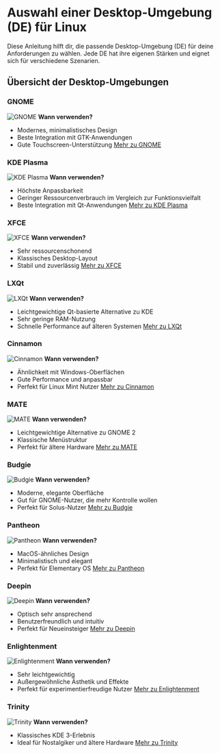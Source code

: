 # Auswahl einer Desktop-Umgebung (DE) für Linux

Diese Anleitung hilft dir, die passende Desktop-Umgebung (DE) für deine Anforderungen zu wählen. Jede DE hat ihre eigenen Stärken und eignet sich für verschiedene Szenarien.

## Übersicht der Desktop-Umgebungen

### GNOME
![GNOME](https://linuxiac.b-cdn.net/wp-content/uploads/2024/03/gnome46-desktop.jpg)
**Wann verwenden?**
- Modernes, minimalistisches Design
- Beste Integration mit GTK-Anwendungen
- Gute Touchscreen-Unterstützung
[Mehr zu GNOME](https://github.com/Peharge/Linux/tree/main/arch/de.md#gnome)

### KDE Plasma
![KDE Plasma](https://yourdevice.ch/wp-content/uploads/2024/04/breeze-1695872022.webp)
**Wann verwenden?**
- Höchste Anpassbarkeit
- Geringer Ressourcenverbrauch im Vergleich zur Funktionsvielfalt
- Beste Integration mit Qt-Anwendungen
[Mehr zu KDE Plasma](https://github.com/Peharge/Linux/tree/main/arch/de.md#kde-plasma)

### XFCE
![XFCE](https://www.debugpoint.com/wp-content/uploads/2021/02/xfce416review.jpg)
**Wann verwenden?**
- Sehr ressourcenschonend
- Klassisches Desktop-Layout
- Stabil und zuverlässig
[Mehr zu XFCE](https://github.com/Peharge/Linux/tree/main/arch/de.md#xfce)

### LXQt
![LXQt](https://upload.wikimedia.org/wikipedia/commons/2/29/LXQt_2.0.0_Ambiance_screenshot.png)
**Wann verwenden?**
- Leichtgewichtige Qt-basierte Alternative zu KDE
- Sehr geringe RAM-Nutzung
- Schnelle Performance auf älteren Systemen
[Mehr zu LXQt](https://github.com/Peharge/Linux/tree/main/arch/de.md#lxqt)

### Cinnamon
![Cinnamon](https://fedoraproject.org/assets/images/spins/screenshot-cinnamon.jpg)
**Wann verwenden?**
- Ähnlichkeit mit Windows-Oberflächen
- Gute Performance und anpassbar
- Perfekt für Linux Mint Nutzer
[Mehr zu Cinnamon](https://github.com/Peharge/Linux/tree/main/arch/de.md#cinnamon)

### MATE
![MATE](https://ubuntu-mate.org/images/homepage/04_cupertino.png)
**Wann verwenden?**
- Leichtgewichtige Alternative zu GNOME 2
- Klassische Menüstruktur
- Perfekt für ältere Hardware
[Mehr zu MATE](https://github.com/Peharge/Linux/tree/main/arch/de.md#mate)

### Budgie
![Budgie](https://encrypted-tbn0.gstatic.com/images?q=tbn:ANd9GcTasKKTOltGl2eLXoAfSy1-VJbUvY1t8oucuA&s)
**Wann verwenden?**
- Moderne, elegante Oberfläche
- Gut für GNOME-Nutzer, die mehr Kontrolle wollen
- Perfekt für Solus-Nutzer
[Mehr zu Budgie](https://github.com/Peharge/Linux/tree/main/arch/de.md#budgie)

### Pantheon
![Pantheon](https://b1490832.smushcdn.com/1490832/wp-content/uploads/2018/11/elementary-OS-Juno-Desktop.jpg?lossy=2&strip=1&webp=1)
**Wann verwenden?**
- MacOS-ähnliches Design
- Minimalistisch und elegant
- Perfekt für Elementary OS
[Mehr zu Pantheon](https://github.com/Peharge/Linux/tree/main/arch/de.md#pantheon)

### Deepin
![Deepin](https://ubunlog.com/wp-content/uploads/2018/07/Deepin-Desktop.png)
**Wann verwenden?**
- Optisch sehr ansprechend
- Benutzerfreundlich und intuitiv
- Perfekt für Neueinsteiger
[Mehr zu Deepin](https://github.com/Peharge/Linux/tree/main/arch/de.md#deepin)

### Enlightenment
![Enlightenment](https://encrypted-tbn0.gstatic.com/images?q=tbn:ANd9GcQ6o5PuWjvXLPZ8Gq5HD897UCrtvRwzT0Cf7w&s)
**Wann verwenden?**
- Sehr leichtgewichtig
- Außergewöhnliche Ästhetik und Effekte
- Perfekt für experimentierfreudige Nutzer
[Mehr zu Enlightenment](https://github.com/Peharge/Linux/tree/main/arch/de.md#enlightenment)

### Trinity
![Trinity](https://linuxnews.de/wp-content/uploads/2023/10/R14-1-1.png)
**Wann verwenden?**
- Klassisches KDE 3-Erlebnis
- Ideal für Nostalgiker und ältere Hardware
[Mehr zu Trinity](https://github.com/Peharge/Linux/tree/main/arch/de.md#trinity)

